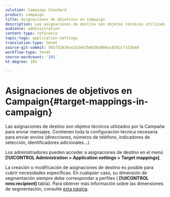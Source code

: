 ```yaml
---
solution: Campaign Standard
product: campaign
title: Asignaciones de objetivos en Campaign
description: Las asignaciones de destino son objetos técnicos utilizados por la Campaña para enviar mensajes. Contienen todos los ajustes técnicos necesarios para enviar envíos.
audience: administration
content-type: reference
topic-tags: application-settings
translation-type: tm+mt
source-git-commit: 501f52624ce253eb7b0d36d908ac8502cf1d3b48
workflow-type: tm+mt
source-wordcount: '101'
ht-degree: 16%

---
```



# Asignaciones de objetivos en Campaign{#target-mappings-in-campaign}

Las asignaciones de destino son objetos técnicos utilizados por la Campaña para enviar mensajes. Contienen toda la configuración técnica necesaria para enviar envíos (direcciones, números de teléfono, indicadores de selección, identificadores adicionales...).

Los administradores pueden acceder a asignaciones de destino en el menú **[!UICONTROL Administration > Application settings > Target mappings]**.

La creación o modificación de asignaciones de destino es posible para cubrir necesidades específicas. En cualquier caso, su dimensión de segmentación siempre debe corresponder a perfiles ( **[!UICONTROL nms:recipient]** tabla). Para obtener más información sobre las dimensiones de segmentación, consulte [esta página](../../automating/using/query.md#targeting-dimensions-and-resources).
